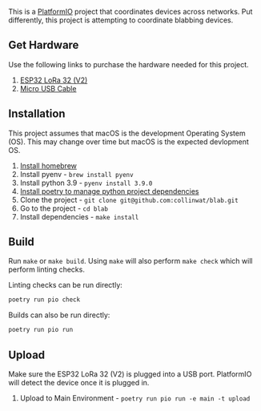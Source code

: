 This is a [PlatformIO](https://platformio.org/) project that coordinates
devices across networks. Put differently, this project is attempting to
coordinate blabbing devices.

## Get Hardware

Use the following links to purchase the hardware needed for this project.

1. [ESP32 LoRa 32 (V2)](https://www.amazon.com/gp/product/B076MSLFC9/ref=ppx_yo_dt_b_asin_title_o01_s00?ie=UTF8&psc=1)
1. [Micro USB Cable](https://www.amazon.com/gp/product/B01JPDTZXK/ref=ppx_od_dt_b_asin_title_s00?ie=UTF8&psc=1)

## Installation

This project assumes that macOS is the development Operating System (OS).
This may change over time but macOS is the expected devlopment OS.

1. [Install homebrew](https://brew.sh/)
1. Install pyenv - `brew install pyenv`
1. Install python 3.9 - `pyenv install 3.9.0`
1. [Install poetry to manage python project dependencies](https://python-poetry.org/docs/#installation)
1. Clone the project - `git clone git@github.com:collinwat/blab.git`
1. Go to the project - `cd blab`
1. Install dependencies - `make install`

## Build

Run `make` or `make build`. Using `make` will also perform `make check` which
will perform linting checks.

Linting checks can be run directly:

```sh
poetry run pio check
```

Builds can also be run directly:

```sh
poetry run pio run
```

## Upload

Make sure the ESP32 LoRa 32 (V2) is plugged into a USB port. PlatformIO will
detect the device once it is plugged in.

1. Upload to Main Environment - `poetry run pio run -e main -t upload`
